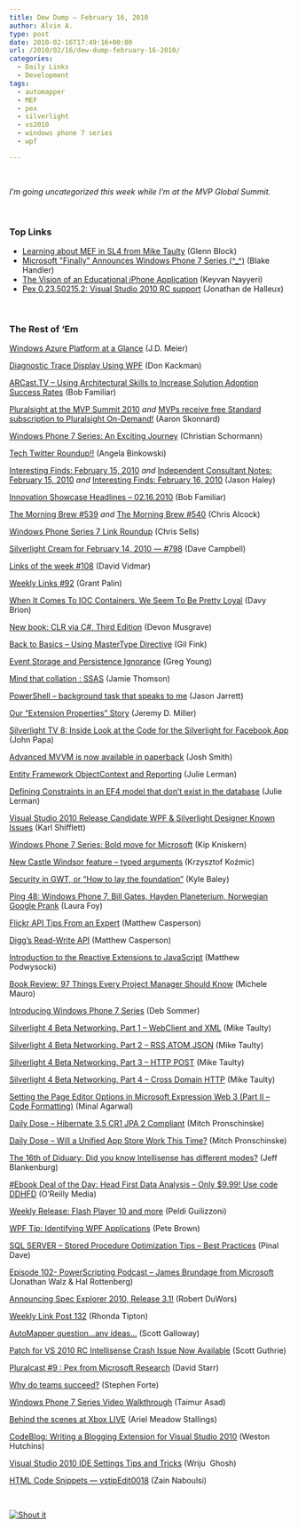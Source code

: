 ```yaml
---
title: Dew Dump – February 16, 2010
author: Alvin A.
type: post
date: 2010-02-16T17:49:16+00:00
url: /2010/02/16/dew-dump-february-16-2010/
categories:
  - Daily Links
  - Development
tags:
  - automapper
  - MEF
  - pex
  - silverlight
  - vs2010
  - windows phone 7 series
  - wpf

---
```

&#160;

_I’m going uncategorized this week while I’m at the MVP Global Summit._

&#160;

### <a name="top"></a>Top Links

  * [Learning about MEF in SL4 from Mike Taulty][1] (Glenn Block)
  * [Microsoft "Finally" Announces Windows Phone 7 Series (^_^)][2] (Blake Handler)
  * [The Vision of an Educational iPhone Application][3] (Keyvan Nayyeri)
  * [Pex 0.23.50215.2: Visual Studio 2010 RC support][4] (Jonathan de Halleux)

&#160;

### The Rest of ‘Em

[Windows Azure Platform at a Glance][5] (J.D. Meier)

[Diagnostic Trace Display Using WPF][6] (Don Kackman)

[ARCast.TV &#8211; Using Architectural Skills to Increase Solution Adoption Success Rates][7] (Bob Familiar)

[Pluralsight at the MVP Summit 2010][8] _and_&#160;[MVPs receive free Standard subscription to Pluralsight On-Demand!][9] (Aaron Skonnard)

[Windows Phone 7 Series: An Exciting Journey][10] (Christian Schormann)

[Tech Twitter Roundup!!][11] (Angela Binkowski)

[Interesting Finds: February 15, 2010][12] _and_&#160;[Independent Consultant Notes: February 15, 2010][13] _and_&#160;[Interesting Finds: February 16, 2010][14] (Jason Haley)

[Innovation Showcase Headlines – 02.16.2010][15] (Bob Familiar)

[The Morning Brew #539][16] _and_&#160;[The Morning Brew #540][17] (Chris Alcock)

[Windows Phone Series 7 Link Roundup][18] (Chris Sells)

[Silverlight Cream for February 14, 2010 &#8212; #798][19] (Dave Campbell)

[Links of the week #108][20] (David Vidmar)

[Weekly Links #92][21] (Grant Palin)

[When It Comes To IOC Containers, We Seem To Be Pretty Loyal][22] (Davy Brion)

[New book: CLR via C#, Third Edition][23] (Devon Musgrave)

[Back to Basics – Using MasterType Directive][24] (Gil Fink)

[Event Storage and Persistence Ignorance][25] (Greg Young)

[Mind that collation : SSAS][26] (Jamie Thomson)

[PowerShell – background task that speaks to me][27] (Jason Jarrett)

[Our “Extension Properties” Story][28] (Jeremy D. Miller)

[Silverlight TV 8: Inside Look at the Code for the Silverlight for Facebook App][29] (John Papa)

[Advanced MVVM is now available in paperback][30] (Josh Smith)

[Entity Framework ObjectContext and Reporting][31] (Julie Lerman)

[Defining Constraints in an EF4 model that don’t exist in the database][32] (Julie Lerman)

[Visual Studio 2010 Release Candidate WPF & Silverlight Designer Known Issues][33] (Karl Shifflett)

[Windows Phone 7 Series: Bold move for Microsoft][34] (Kip Kniskern)

[New Castle Windsor feature – typed arguments][35] (Krzysztof Koźmic)

[Security in GWT, or “How to lay the foundation”][36] (Kyle Baley)

[Ping 48: Windows Phone 7, Bill Gates, Hayden Planeterium, Norwegian Google Prank][37] (Laura Foy)

[Flickr API Tips From an Expert][38] (Matthew Casperson)

[Digg’s Read-Write API][39] (Matthew Casperson)

[Introduction to the Reactive Extensions to JavaScript][40] (Matthew Podwysocki)

[Book Review: 97 Things Every Project Manager Should Know][41] (Michele Mauro)

[Introducing Windows Phone 7 Series][42] (Deb Sommer)

[Silverlight 4 Beta Networking. Part 1 &#8211; WebClient and XML][43] (Mike Taulty)

[Silverlight 4 Beta Networking. Part 2 &#8211; RSS,ATOM,JSON][44] (Mike Taulty)

[Silverlight 4 Beta Networking. Part 3 &#8211; HTTP POST][45] (Mike Taulty)

[Silverlight 4 Beta Networking. Part 4 &#8211; Cross Domain HTTP][46] (Mike Taulty)

[Setting the Page Editor Options in Microsoft Expression Web 3 (Part II – Code Formatting)][47] (Minal Agarwal)

[Daily Dose &#8211; Hibernate 3.5 CR1 JPA 2 Compliant][48] (Mitch Pronschinske)

[Daily Dose &#8211; Will a Unified App Store Work This Time?][49] (Mitch Pronschinske)

[The 16th of Diduary: Did you know Intellisense has different modes?][50] (Jeff Blankenburg)

[#Ebook Deal of the Day: Head First Data Analysis &#8211; Only $9.99! Use code DDHFD][51] (O&#8217;Reilly Media)

[Weekly Release: Flash Player 10 and more][52] (Peldi Guilizzoni)

[WPF Tip: Identifying WPF Applications][53] (Pete Brown)

[SQL SERVER – Stored Procedure Optimization Tips – Best Practices][54] (Pinal Dave)

[Episode 102- PowerScripting Podcast &#8211; James Brundage from Microsoft][55] (Jonathan Walz & Hal Rottenberg)

[Announcing Spec Explorer 2010, Release 3.1!][56] (Robert DuWors)

[Weekly Link Post 132][57] (Rhonda Tipton)

[AutoMapper question…any ideas…][58] (Scott Galloway)

[Patch for VS 2010 RC Intellisense Crash Issue Now Available][59] (Scott Guthrie)

[Pluralcast #9 : Pex from Microsoft Research][60] (David Starr)

[Why do teams succeed?][61] (Stephen Forte)

[Windows Phone 7 Series Video Walkthrough][62] (Taimur Asad)

[Behind the scenes at Xbox LIVE][63] (Ariel Meadow Stallings)

[CodeBlog: Writing a Blogging Extension for Visual Studio 2010][64] (Weston Hutchins)

[Visual Studio 2010 IDE Settings Tips and Tricks][65] (Wriju&#160; Ghosh)

[HTML Code Snippets &#8212; vstipEdit0018][66] (Zain Naboulsi)

&#160;

<div style="padding-bottom: 0px; margin: 0px; padding-left: 0px; padding-right: 0px; display: inline; float: none; padding-top: 0px" id="scid:C16BAC14-9A3D-4c50-9394-FBFEF7A93539:124446fc-1bb2-4c08-9064-5758a7c98987" class="wlWriterSmartContent">
  <!--dotnetkickit-->
</div>

<div class="wlWriterHeaderFooter" style="margin:0px; padding:0px 0px 0px 0px;">
  <div class="shoutIt">
    <a rev="vote-for" href="http://dotnetshoutout.com/Submit?url=http%3a%2f%2fwww.alvinashcraft.com%2f2010%2f02%2f16%2fdew-dump-february-16-2010%2f&title=Dew+Dump+%e2%80%93+February+16%2c+2010"><img decoding="async" alt="Shout it" src="http://dotnetshoutout.com/image.axd?url=https://morningdew-bpc6g3a0fgaxdxcu.eastus2-01.azurewebsites.net/2010/02/16/dew-dump-february-16-2010/" style="border:0px" /></a>
  </div>
</div>

 [1]: http://feedproxy.google.com/~r/MyTechnobabble/~3/45cQ66v7ehw/learning-about-mef-in-sl4-from-mike-taulty.aspx
 [2]: http://bhandler.spaces.live.com/Blog/cns!70F64BC910C9F7F3!7830.entry
 [3]: http://nayyeri.net/the-vision-of-an-educational-iphone-application
 [4]: http://feedproxy.google.com/~r/PelisFarm/~3/lvtwAHMNv6E/Pex023502152VisualStudio2010RCSupport.aspx
 [5]: http://blogs.msdn.com/jmeier/archive/2010/02/16/windows-azure-platform-at-a-glance.aspx
 [6]: http://www.codeproject.com/KB/WPF/WpfTraceDocument.aspx
 [7]: http://feedproxy.google.com/~r/msdn/bobfamiliar/~3/60S6i-W9W8I/arcast-tv-using-architectural-skills-to-increase-solution-adoption-success-rates.aspx
 [8]: http://www.pluralsight.com/community/blogs/aaron/archive/2010/02/15/pluralsight-at-the-mvp-summit-2010.aspx
 [9]: http://www.pluralsight.com/community/blogs/aaron/archive/2010/02/15/mvps-receive-free-standard-subscription-to-pluralsight-on-demand.aspx
 [10]: http://electricbeach.org/?p=404
 [11]: http://blogs.msdn.com/angelab/archive/2010/02/15/tech-twitter-roundup.aspx
 [12]: http://jasonhaley.com/blog/post.aspx?id=1ea76b25-d0c2-4563-b60c-8f8e80d8ec70
 [13]: http://jasonhaley.com/blog/post.aspx?id=f3b31ce6-c73b-49a0-a8f1-a9f89761b5c7
 [14]: http://jasonhaley.com/blog/post.aspx?id=d9ba541d-342a-4395-965e-043786fc5f0a
 [15]: http://feedproxy.google.com/~r/msdn/bobfamiliar/~3/kZwH7xFKmbk/innovation-showcase-headlines-02-16-2010.aspx
 [16]: http://feedproxy.google.com/~r/ReflectivePerspective/~3/rrMv4HlSttM/
 [17]: http://feedproxy.google.com/~r/ReflectivePerspective/~3/wIeORhDHJoA/
 [18]: http://www.sellsbrothers.com/news/showTopic.aspx?ixTopic=2328
 [19]: http://geekswithblogs.net/WynApseTechnicalMusings/archive/2010/02/14/137965.aspx
 [20]: http://feeds.vidmar.net/~r/BiteMyBytes/~3/C9P4uyeiyaw/links-of-the-week-108.aspx
 [21]: http://grantpalin.com/2010/02/14/weekly-links-92/
 [22]: http://feedproxy.google.com/~r/davybrion/~3/f-cEfDlkQDw/
 [23]: http://blogs.msdn.com/microsoft_press/archive/2010/02/16/new-book-clr-via-c-third-edition.aspx
 [24]: http://feeds.dzone.com/~r/zones/dotnet/~3/IcGIiG5eYNY/back-basics-%E2%80%93-using-mastertype
 [25]: http://codebetter.com/blogs/gregyoung/archive/2010/02/15/event-storage-and-persistence-ignorance.aspx
 [26]: http://feedproxy.google.com/~r/jamiet/~3/zTryHxq5h6Y/mind-that-collation-ssas.aspx
 [27]: http://elegantcode.com/2010/02/15/powershell-background-task-that-speaks-to-me/
 [28]: http://codebetter.com/blogs/jeremy.miller/archive/2010/02/16/our-extension-properties-story.aspx
 [29]: http://channel9.msdn.com/shows/SilverlightTV/Silverlight-TV-8-Inside-Look-at-the-Code-for-the-Silverlight-for-Facebook-App/
 [30]: http://joshsmithonwpf.wordpress.com/2010/02/15/advanced-mvvm-is-now-available-in-paperback/
 [31]: http://thedatafarm.com/blog/data-access/entity-framework-objectcontext-and-reporting/
 [32]: http://thedatafarm.com/blog/data-access/defining-constraints-in-ef4-model-that-dont-exist-in-database/
 [33]: http://karlshifflett.wordpress.com/2010/02/15/visual-studio-2010-release-candidate-wpf-silverlight-designer-known-issues/
 [34]: http://feedproxy.google.com/~r/liveside/~3/arnaBFcAOwM/windows-phone-7-series-bold-move-for-microsoft.aspx
 [35]: http://feedproxy.google.com/~r/Devlicious/~3/eHngnQsURKo/new-castle-windsor-feature-typed-arguments.aspx
 [36]: http://codebetter.com/blogs/kyle.baley/archive/2010/02/16/security-in-gwt-or-how-to-lay-the-foundation.aspx
 [37]: http://channel9.msdn.com/shows/PingShow/Ping-48-Windows-Phone-7-Bill-Gates-Hayden-Planeterium-Norwegian-Google/
 [38]: http://feedproxy.google.com/~r/ProgrammableWeb/~3/B1WL1IOHycY/
 [39]: http://feedproxy.google.com/~r/ProgrammableWeb/~3/UuoNfu72o6U/
 [40]: http://codebetter.com/blogs/matthew.podwysocki/archive/2010/02/16/introduction-to-the-reactive-extensions-to-javascript.aspx
 [41]: http://feeds.dzone.com/~r/zones/dotnet/~3/7uoVsTIzpS8/97-things-every-project
 [42]: http://blogs.technet.com/microsoft_blog/archive/2010/02/15/introducing-windows-phone-7-series.aspx
 [43]: http://channel9.msdn.com/posts/mtaulty/Silverlight-4-Beta-Networking-Part-1-WebClient-and-XML/
 [44]: http://channel9.msdn.com/posts/mtaulty/Silverlight-4-Beta-Networking-Part-2-RSSATOMJSON/
 [45]: http://channel9.msdn.com/posts/mtaulty/Silverlight-4-Beta-Networking-Part-3-HTTP-POST/
 [46]: http://channel9.msdn.com/posts/mtaulty/Silverlight-4-Beta-Networking-Part-4-Cross-Domain-HTTP/
 [47]: http://feedproxy.google.com/~r/netCurryRecentArticles/~3/OLQsfp0Mnt8/ShowArticle.aspx
 [48]: http://feeds.dzone.com/~r/zones/dotnet/~3/9NVEQsmCyGs/daily-dose-215
 [49]: http://feeds.dzone.com/~r/zones/dotnet/~3/gkUclt7rMDk/dzone-daily-dose-216
 [50]: http://feedproxy.google.com/~r/Blankenthoughts/~3/2PC2R-JSzPU/16th-of-diduary-did-you-know.aspx
 [51]: http://feeds.oreilly.com/~r/oreilly/news/~3/iIpTxVUPEzE/
 [52]: http://feedproxy.google.com/~r/balsamiq/~3/bK3NuWRXsc4/
 [53]: http://feedproxy.google.com/~r/PeteBrown/~3/IbcYkVTh0x8/WPF-Tip_3A00_-Identifying-WPF-Applications.aspx
 [54]: http://blog.sqlauthority.com/2010/02/16/sql-server-stored-procedure-optimization-tips-best-practices/
 [55]: http://feedproxy.google.com/~r/Powerscripting/~3/b4I6ihmxULU/index.php
 [56]: http://blogs.msdn.com/specexplorer/archive/2010/02/15/announcing-spec-explorer-2010-release-3-1.aspx
 [57]: http://rhondatipton.net/2010/02/14/weekly-link-post-132/
 [58]: http://feedproxy.google.com/~r/mostlylucid/XRDO/~3/dl7C_B0uWTU/1334.aspx
 [59]: http://weblogs.asp.net/scottgu/archive/2010/02/15/patch-for-vs-2010-rc-intellisense-crash-issue-now-available.aspx
 [60]: http://feedproxy.google.com/~r/pluralcast/~3/jm1Kgbl6G7g/pluralcast-9-pex-from-microsoft-research.aspx
 [61]: http://feedproxy.google.com/~r/StephenFortesBlog/~3/XGRpI_OUNq0/PermaLink,guid,deb2c922-ac75-41b2-8d44-222d1a48fe48.aspx
 [62]: http://feedproxy.google.com/~r/RedmondPie/~3/v0vP-GQ4KQM/
 [63]: http://microsoftjobsblog.com/blog/mckenzie-eakin/
 [64]: http://blogs.msdn.com/visualstudio/archive/2010/02/15/codeblog-writing-a-blogging-extension-for-visual-studio-2010.aspx
 [65]: http://channel9.msdn.com/posts/wriju/Visual-Studio-2010-IDE-Settings-Tips-and-Tricks/
 [66]: http://feedproxy.google.com/~r/zainnab/~3/fSu157hmbM0/html-code-snippets-vstipedit0018.aspx